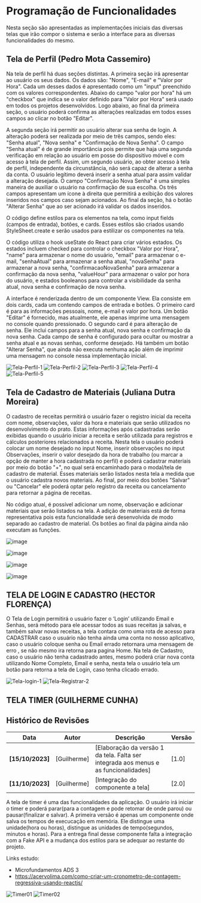 # Programação de Funcionalidades

Nesta seção são apresentadas as implementações iniciais das diversas telas que irão compor o sistema e serão a interface para as diversas funcionalidades do mesmo.

## Tela de Perfil (Pedro Mota Cassemiro)

Na tela de perfil há duas seções distintas. A primeira seção irá apresentar ao usuário os seus dados. Os dados são: "Nome", "E-mail" e "Valor por Hora". Cada um desses dados é apresentado como um "input" preenchido com os valores correspondentes. Abaixo do campo "valor por hora" há um "checkbox" que indica se o valor definido para "Valor por Hora" será usado em todos os projetos desenvolvidos. Logo abaixo, ao final da primeira seção, o usuário poderá confirma as alterações realizadas em todos esses campos ao clicar no botão "Editar".

A segunda seção irá permitir ao usuário alterar sua senha de login. A alteração poderá ser realizada por meio de três campos, sendo eles: "Senha atual", "Nova senha" e "Confirmação de Nova Senha". O campo "Senha atual" é de grande importância pois permite que haja uma segunda verificação em relação ao usuário em posse do dispositivo móvel e com acesso à tela de perfil. Assim, um segundo usuário, ao obter acesso à tela de perfil, independente da circunstância, não será capaz de alterar a senha da conta. O usuário legítimo deverá inserir a senha atual para assim validar a alteração desejada. O campo "Confirmação Nova Senha" é uma simples maneira de auxiliar o usuário na confirmação de sua escolha. Os três campos apresentam um ícone à direita que permitirá a exibição dos valores inseridos nos campos caso sejam acionados. Ao final da seção, há o botão "Alterar Senha" que ao ser acionado irá validar os dados inseridos.

O código define estilos para os elementos na tela, como input fields (campos de entrada), botões, e cards. Esses estilos são criados usando StyleSheet.create e serão usados para estilizar os componentes na tela.

O código utiliza o hook useState do React para criar vários estados. Os estados incluem checked para controlar o checkbox "Valor por Hora", "name" para armazenar o nome do usuário, "email" para armazenar o e-mail, "senhaAtual" para armazenar a senha atual, "novaSenha" para armazenar a nova senha, "confirmacaoNovaSenha" para armazenar a confirmação da nova senha, "valueHour" para armazenar o valor por hora do usuário, e estados booleanos para controlar a visibilidade da senha atual, nova senha e confirmação de nova senha.

A interface é renderizada dentro de um componente View. Ela consiste em dois cards, cada um contendo campos de entrada e botões.
O primeiro card é para as informações pessoais, nome, e-mail e valor por hora. Um botão "Editar" é fornecido, mas atualmente, ele apenas imprime uma mensagem no console quando pressionado. O segundo card é para alteração de senha. Ele inclui campos para a senha atual, nova senha e confirmação da nova senha. Cada campo de senha é configurado para ocultar ou mostrar a senha atual e as novas senhas, conforme desejado. Há também um botão "Alterar Senha", que ainda não executa nenhuma ação além de imprimir uma mensagem no console nessa implementação inicial.

<img src="img/telaPerfil1.png" alt="Tela-Perfil-1">

<img src="img/telaPerfil2.png" alt="Tela-Perfil-2">

<img src="img/telaPerfil3.png" alt="Tela-Perfil-3">

<img src="img/telaPerfil4.png" alt="Tela-Perfil-4">

<img src="img/telaPerfil5.png" alt="Tela-Perfil-5">

## Tela de Cadastro de Materiais (Juliana Dutra Moreira)

O cadastro de receitas permitirá o usuário fazer o registro inicial da receita com nome, observações, valor da hora e materiais que serão utilizados no desenvolvimento do prato. Estas informações após cadastradas serão exibidas quando o usuário iniciar a receita e serão utilizada para registros e cálculos posteriores relacionados a receita. Nesta tela o usuário poderá colocar um nome desejado no input Nome, inserir observações no input Observações, inserir o valor desejado da hora de trabalho (ou marcar a opção de manter a hora cadastrada no perfil) e poderá cadastrar materiais por meio do botão "+", no qual será encaminhado para o modal/tela de cadastro de material. Esses materiais serão listados nesta tela a medida que o usuário cadastra novos materiais. Ao final, por meio dos botões "Salvar" ou "Cancelar" ele poderá optar pelo registro da receita ou cancelamento para retornar a página de receitas. 

No código atual, é possível adicionar um nome, observação e adicionar materiais que serão listados na tela. A adição de materiais está de forma representativa pois esta funcionalidade será desenvolvida de modo separado ao cadastro de material. Os botões ao final da página ainda não executam as funções.

![image](https://github.com/ICEI-PUC-Minas-PMV-ADS/pmv-ads-2023-2-e3-proj-mov-t1-cooklator/assets/114538749/5bfbcce3-bd35-4c86-833c-06bb284715e1)

![image](https://github.com/ICEI-PUC-Minas-PMV-ADS/pmv-ads-2023-2-e3-proj-mov-t1-cooklator/assets/114538749/42905311-2fc1-47c2-a950-7051cea001c6)

![image](https://github.com/ICEI-PUC-Minas-PMV-ADS/pmv-ads-2023-2-e3-proj-mov-t1-cooklator/assets/114538749/3bf61aa7-9176-44c9-9e6d-96d07b6e85f1)

![image](https://github.com/ICEI-PUC-Minas-PMV-ADS/pmv-ads-2023-2-e3-proj-mov-t1-cooklator/assets/114538749/a4df5643-c163-468a-9543-dc31703dee31)


## TELA DE LOGIN E CADASTRO (HECTOR FLORENÇA)


O Tela de Login  permitirá o usuário fazer o ‘Login’ utilizando Email e Senhas, será método para ele acessar todos as suas receitas ja salvas, e também salvar novas receitas, a tela contara como uma rota de acesso para CADASTRAR caso o usuário não tenha ainda uma conta no nosso aplicativo, caso o usuário coloque senha ou Email errado retornara uma mensagem de erro , se não mesmo ira retorna para pagina Home.
Na tela de Cadastro, caso o usuário não tenha cadastrado antes, mesmo poderá criar nova conta utilizando Nome Completo, Email e senha, nesta tela o usuário tela um botão para retorna a tela de  Login, caso tenha clicado errado.


<img src="img/LOGIN.png" alt="Tela-login-1">

<img src="img/REGISTRAR.png" alt="Tela-Registrar-2">



## TELA TIMER (GUILHERME CUNHA)

## Histórico de Revisões

| **Data** | **Autor** | **Descrição** | **Versão** |
| --- | --- | --- | --- |
| **[15/10/2023]** | [Guilherme] | [Elaboração da versão 1 da tela. Falta ser integrada aos menus e as funcionalidades] | [1.0] |
| **[11/10/2023]** | [Guilherme] | [Integração do componente a tela] | [2.0] |

A tela de timer é uma das funcionalidades da aplicação. O usuário irá iniciar o timer e poderá parar(para a contagem e pode retomar de onde parou) ou pausar(finalizar e salvar). A primeira versão é apenas um componente onde salva os tempos de execucação em memória. Ele distingue uma unidade(hora ou horas), distingue as unidades de tempo(segundos, minutos e horas). Para a entrega final desse componente falta a integração com a Fake API e a mudança dos estilos para se adequar ao restante do projeto.

Links estudo:

- Microfundamentos ADS 3
- https://acervolima.com/como-criar-um-cronometro-de-contagem-regressiva-usando-reactjs/

<img src="img/timer01.jpg" alt="Timer01">
<img src="img/timer02.jpg" alt="Timer02">
